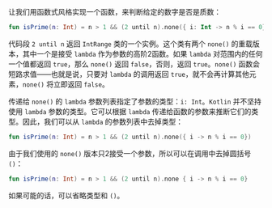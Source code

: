 让我们用函数式风格实现一个函数，来判断给定的数字是否是质数：

```kotlin
fun isPrime(n: Int) = n > 1 && (2 until n).none({ i: Int -> n % i == 0})
```

代码段 `2 until n` 返回 `IntRange` 类的一个实例。这个类有两个 `none()` 的重载版本，其中一个是接受 `lambda` 作为参数的高阶2函数。如果 `lambda` 对范围内的任何一个值都返回 `true`，那么 `none()` 返回 `false`，否则，返回 `true`。`none()` 函数会短路求值——也就是说，只要对 `lambda` 的调用返回 `true`，就不会再计算其他元素，`none()` 将立即返回 `false`。

传递给 `none()` 的 `lambda` 参数列表指定了参数的类型：`i: Int`。`Kotlin` 并不坚持使用 `lambda` 参数的类型。它可以根据 `lambda` 传递给函数的参数来推断它们的类型。因此，我们可以从 `lambda` 的参数列表中去掉类型：

```kotlin
fun isPrime(n: Int) = n > 1 && (2 until n).none({ i -> n % i == 0})
```

由于我们使用的 `none()` 版本只2接受一个参数，所以可以在调用中去掉圆括号 `()`：

```kotlin
fun isPrime(n: Int) = n > 1 && (2 until n).none { i -> n % i == 0}
```

如果可能的话，可以省略类型和 `()`。